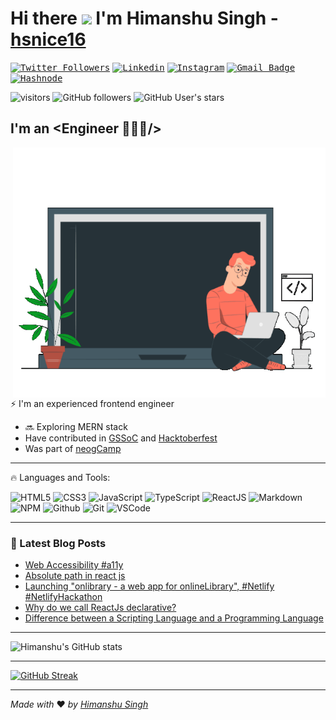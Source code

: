 # Hi there <img src="https://media.giphy.com/media/hvRJCLFzcasrR4ia7z/giphy.gif" width="40px"> I'm Himanshu Singh - [hsnice16][linkedin] 
 
<!-- Social -->

<kbd>[![Twitter Followers](https://img.shields.io/twitter/follow/hsnice16?color=1DA1F2&logo=twitter&style=flat)](https://twitter.com/intent/follow?original_referer=https%3A%2F%2Fgithub.com%2Fhsnice16&screen_name=hsnice16)</kbd>
<kbd>[![Linkedin](https://img.shields.io/badge/-hsnice16-blue?style=flat&logo=linkedin&logoColor=white&link=https://www.linkedin.com/in/hsnice16/)](https://www.linkedin.com/in/hsnice16/)</kbd>
<kbd>[![Instagram](https://img.shields.io/badge/-hsnice16-purple?style=flat&logo=instagram&logoColor=white&link=https://instagram.com/hsnice16/)](https://instagram.com/hsnice16)</kbd>
<kbd>[![Gmail Badge](https://img.shields.io/badge/-hsnice16@gmail.com-c14438?style=flat&logo=gmail&logoColor=white&link=mailto:hsnice16@gmail.com)](mailto:hsnice16@gmail.com)</kbd>
<kbd>[![Hashnode](https://img.shields.io/badge/-himanshu's%20blog-2962FF?logo=hashnode&logoColor=white)](https://dynamicprogrammer.hashnode.dev/)</kbd>

<!-- Github Profile -->
![visitors](https://visitor-badge.glitch.me/badge?page_id=hsnice16.hsnice16)
![GitHub followers](https://img.shields.io/github/followers/hsnice16?style=social)
![GitHub User's stars](https://img.shields.io/github/stars/hsnice16?affiliations=OWNER%2CCOLLABORATOR%2CORGANIZATION_MEMBER&style=social)

## I'm an <Engineer 🧑🏻‍💻/> 

<div align="top">
  <img align="right" src="home_anime.gif" width="500" height="400" />
</div>

⚡ I'm an experienced frontend engineer
- 🔜 Exploring MERN stack
- Have contributed in [GSSoC](https://gssoc.girlscript.tech/) and [Hacktoberfest](https://hacktoberfest.com/)
- Was part of [neogCamp](https://neog.camp/)

---

🔥 Languages and Tools:
  
![HTML5](https://img.shields.io/badge/-HTML5-E34F26?logo=html5&logoColor=white)
![CSS3](https://img.shields.io/badge/-CSS3-1572B6?logo=css3&logoColor=white)
![JavaScript](https://img.shields.io/badge/JavaScript-323330?style=flat&logo=javascript&logoColor=F7DF1E)
![TypeScript](https://img.shields.io/badge/TypeScript-007ACC?style=flat&logo=typescript&logoColor=white)
![ReactJS](https://img.shields.io/badge/ReactJS-20232A?style=flat&logo=react&logoColor=61DAFB)
![Markdown](https://img.shields.io/badge/-Markdown-181717?logo=markdown&logoColor=white)
![NPM](https://img.shields.io/badge/-npm-CB3837?logo=npm&logoColor=white)
![Github](https://img.shields.io/badge/-Github-181717?logo=github&logoColor=white)
![Git](https://img.shields.io/badge/-Git-F05032?logo=git&logoColor=white)
![VSCode](https://img.shields.io/badge/-Visual%20Studio%20Code-0078d7?logo=visualstudiocode&logoColor=white)

---

### 📕 Latest Blog Posts

<!-- BLOG-POST-LIST:START -->
- [Web Accessibility #a11y](https://dynamicprogrammer.hashnode.dev/web-accessibility-a11y)
- [Absolute path in react js](https://dynamicprogrammer.hashnode.dev/absolute-path-in-react-js)
- [Launching &quot;onlibrary - a web app for onlineLibrary&quot;, #Netlify #NetlifyHackathon](https://dynamicprogrammer.hashnode.dev/onlibrary-a-web-app-for-onlinelibrary)
- [Why do we call ReactJs declarative?](https://dynamicprogrammer.hashnode.dev/why-do-we-call-reactjs-declarative)
- [Difference between a Scripting Language and a Programming Language](https://dynamicprogrammer.hashnode.dev/difference-between-a-scripting-language-and-a-programming-language)
<!-- BLOG-POST-LIST:END -->

---

![Himanshu's GitHub stats](https://github-readme-stats.vercel.app/api?username=hsnice16&hide=issues,contribs&show_icons=true&theme=radical)

---

[![GitHub Streak](http://github-readme-streak-stats.herokuapp.com?user=hsnice16&theme=radical&date_format=M%20j%5B%2C%20Y%5D)](https://git.io/streak-stats)

---

*Made with* ♥️ *by [Himanshu Singh][linkedin]*

[twitter]: https://twitter.com/hsnice16
[instagram]: https://instagram.com/hsnice16
[linkedin]: https://www.linkedin.com/in/hsnice16/
[blog]: https://dynamicprogrammer.hashnode.dev
